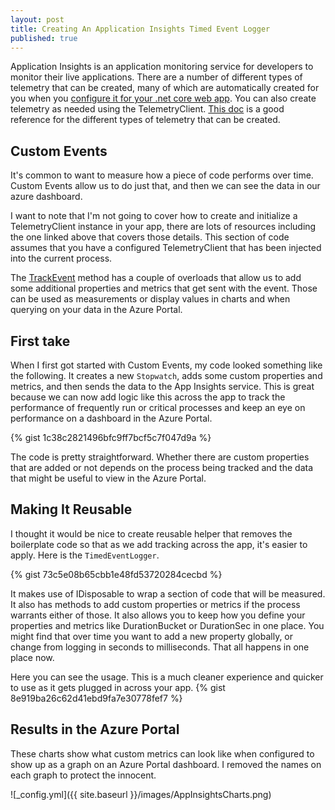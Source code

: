 ```yaml
---
layout: post
title: Creating An Application Insights Timed Event Logger
published: true
---
```


Application Insights is an application monitoring service for developers to monitor their live applications.  There are a number of different types of telemetry that can be created, many of which are automatically created for you when you [configure it for your .net core web app](https://docs.microsoft.com/en-us/azure/azure-monitor/app/asp-net-core).  You can also create telemetry as needed using the TelemetryClient.  [This doc](https://docs.microsoft.com/en-us/azure/azure-monitor/app/api-custom-events-metrics) is a good reference for the different types of telemetry that can be created.

## Custom Events

It's common to want to measure how a piece of code performs over time.  Custom Events allow us to do just that, and then we can see the data in our azure dashboard.  

I want to note that I'm not going to cover how to create and initialize a TelemetryClient instance in your app, there are lots of resources including the one linked above that covers those details.  This section of code assumes that you have a configured TelemetryClient that has been injected into the current process.

The [TrackEvent](https://docs.microsoft.com/en-us/azure/azure-monitor/app/api-custom-events-metrics#trackevent) method has a couple of overloads that allow us to add some additional properties and metrics that get sent with the event.  Those can be used as measurements or display values in charts and when querying on your data in the Azure Portal.  

## First take

When I first got started with Custom Events, my code looked something like the following.  It creates a new `Stopwatch`, adds some custom properties and metrics, and then sends the data to the App Insights service.  This is great because we can now add logic like this across the app to track the performance of frequently run or critical processes and keep an eye on performance on a dashboard in the Azure Portal.

{% gist 1c38c2821496bfc9ff7bcf5c7f047d9a %}

The code is pretty straightforward.  Whether there are custom properties that are added or not depends on the process being tracked and the data that might be useful to view in the Azure Portal.

## Making It Reusable

I thought it would be nice to create reusable helper that removes the boilerplate code so that as we add tracking across the app, it's easier to apply.  Here is the `TimedEventLogger`.

{% gist 73c5e08b65cbb1e48fd53720284cecbd %}

It makes use of IDisposable to wrap a section of code that will be measured.  It also has methods to add custom properties or metrics if the process warrants either of those.  It also allows you to keep how you define your properties and metrics like DurationBucket or DurationSec in one place.  You might find that over time you want to add a new property globally, or change from logging in seconds to milliseconds.  That all happens in one place now.

Here you can see the usage.  This is a much cleaner experience and quicker to use as it gets plugged in across your app.
{% gist 8e919ba26c62d41ebd9fa7e30778fef7 %}

## Results in the Azure Portal

These charts show what custom metrics can look like when configured to show up as a graph on an Azure Portal dashboard.  I removed the names on each graph to protect the innocent.

![_config.yml]({{ site.baseurl }}/images/AppInsightsCharts.png)
